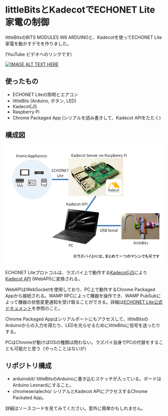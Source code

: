 # littleBitsとKadecotでECHONET Lite家電の制御

littleBitsのBITS MODULES W6 ARDUINOと、Kadecotを使ってECHONET Lite家電を動かすデモを作りました。

(YouTube ビデオへのリンクです)

[![IMAGE ALT TEXT HERE](http://img.youtube.com/vi/zNQbyeDHJKw/0.jpg)](http://www.youtube.com/watch?v=zNQbyeDHJKw)

## 使ったもの
* ECHONET Liteの照明とエアコン
* littleBits (Arduino, ボタン, LED)
* Kadecot|JS
* Raspberry Pi
* Chrome Packaged App (シリアルを読み書きして、Kadecot APIをたたく)

## 構成図
![Fig](READMEresrc/Fig.png)

ECHONET Liteプロトコルは、ラズパイ上で動作する[Kadecot|JS](https://github.com/SonyCSL/Kadecot-JS)により[Kadecot API](http://kadecot.net/webapi/) (WebAPI)に変換される。

WebAPIはWebSocketを使用しており、PC上で動作するChrome Packaged Appから接続される。WAMP RPCによって機器を操作でき、WAMP PubSubによって機器の状態変更通知を受け取ることができる。詳細は[ECHONET Lite公式ドキュメント](http://echonet.jp/spec/)を参照のこと。

Chrome Packaged Appはシリアルポートにもアクセスして、littleBitsのArduinoからの入力を得たり、LEDを光らせるためにlittleBitsに信号を送ったりする。

PCはChromeが動けばOSの種類は問わない。ラズパイ自身でPCの代替をすることも可能だと思う（やったことはないが）

## リポジトリ構成

* arduinobit/
littleBitsのArduinoに書き込むスケッチが入っている。ボードはArduino Leonardにすること。
* chromeserialecho/
シリアルとKadecot APIにアクセスするChrome Packated App。

詳細はソースコードを見てみてください。意外に簡単かもしれません。
